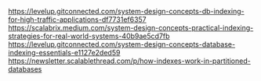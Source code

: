 https://levelup.gitconnected.com/system-design-concepts-db-indexing-for-high-traffic-applications-df7731ef6357
https://scalabrix.medium.com/system-design-concepts-practical-indexing-strategies-for-real-world-systems-40b9ae5cd7fb
https://levelup.gitconnected.com/system-design-concepts-database-indexing-essentials-e1127e2ded59
https://newsletter.scalablethread.com/p/how-indexes-work-in-partitioned-databases
